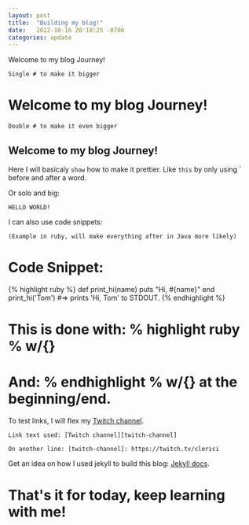 ```yaml
---
layout: post
title:  "Building my blog!"
date:   2022-10-16 20:18:25 -0700
categories: update
---
```

Welcome to my blog Journey!

`Single # to make it bigger`

# Welcome to my blog Journey!

`Double # to make it even bigger`

## Welcome to my blog Journey!

Here I will basicaly `show` how to make it prettier. 
Like `this` by only using ` before and after a word.

Or solo and big:

`HELLO WORLD!`

I can also use code snippets:

`(Example in ruby, will make everything after in Java more likely)`

# Code Snippet:

{% highlight ruby %}
def print_hi(name)
  puts "Hi, #{name}"
end
print_hi('Tom')
#=> prints 'Hi, Tom' to STDOUT.
{% endhighlight %}

# This is done with: % highlight ruby % w/{}

# And: % endhighlight % w/{} at the beginning/end.

To test links, I will flex my [Twitch channel][twitch-channel].

`Link text used: [Twitch channel][twitch-channel]`

`On another line: [twitch-channel]: https://twitch.tv/clerici`

Get an idea on how I used jekyll to build this blog: [Jekyll docs][jekyll-docs].

[twitch-channel]: https://twitch.tv/clerici
[jekyll-docs]: https://jekyllrb.com/docs/home

# That's it for today, keep learning with me!